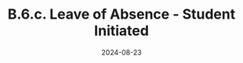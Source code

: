 ---
slug: /pages/vi-policies-for-middlebury-institute-online/vi-b-academic-policies/b-6-unavailability/b-6-c-leave-of-absence
title: B.6.c. Leave of Absence - Student Initiated
date: 2024-08-23
---